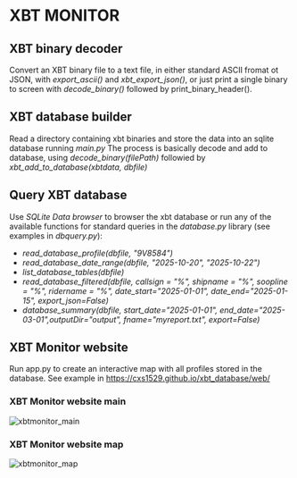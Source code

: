 # XBT MONITOR

## XBT binary decoder
Convert an XBT binary file to a text file, in either standard ASCII fromat ot JSON, with *export_ascii()* and *xbt_export_json()*, or just print a single binary to screen with *decode_binary()* followed by print_binary_header().

## XBT database builder
Read a directory containing xbt binaries and store the data into an sqlite database running *main.py*
The process is basically decode and add to database, using *decode_binary(filePath)* followied by *xbt_add_to_database(xbtdata, dbfile)*

## Query XBT database
Use *SQLite Data browser* to browser the xbt database or run any of the available functions for standard queries in the *database.py* library (see examples in *dbquery.py*):
- *read_database_profile(dbfile, "9V8584")*
- *read_database_date_range(dbfile, "2025-10-20", "2025-10-22")*
- *list_database_tables(dbfile)*
- *read_database_filtered(dbfile, callsign = "%", shipname = "%", soopline = "%", ridername = "%", date_start="2025-01-01", date_end="2025-01-15", export_json=False)*
- *database_summary(dbfile, start_date="2025-01-01", end_date="2025-03-01",outputDir="output", fname="myreport.txt", export=False)*

## XBT Monitor website
Run app.py to create an interactive map with all profiles stored in the database.
See example in https://cxs1529.github.io/xbt_database/web/

### XBT Monitor website main
![xbtmonitor_main](https://github.com/user-attachments/assets/484ad117-e9bf-47a2-afb2-47a7b3f1d561)


### XBT Monitor website map
![xbtmonitor_map](https://github.com/user-attachments/assets/1fd77af1-4a0d-407e-ab88-df4d5c0bd7fd)
